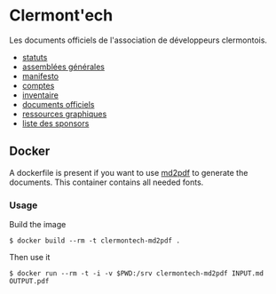 # Clermont'ech

Les documents officiels de l'association de développeurs clermontois.

* [statuts](Statuts_Clermontech.md)
* [assemblées générales](ag)
* [manifesto](Manifesto.md)
* [comptes](Comptes.md)
* [inventaire](inventaire.md)
* [documents officiels](officiel)
* [ressources graphiques](resources)
* [liste des sponsors](sponsors.md)

## Docker

A dockerfile is present if you want to use [md2pdf](https://github.com/jmaupetit/md2pdf) to generate the documents. This container contains all needed fonts.

### Usage

Build the image

```
$ docker build --rm -t clermontech-md2pdf .
```

Then use it

```
$ docker run --rm -t -i -v $PWD:/srv clermontech-md2pdf INPUT.md OUTPUT.pdf
```
